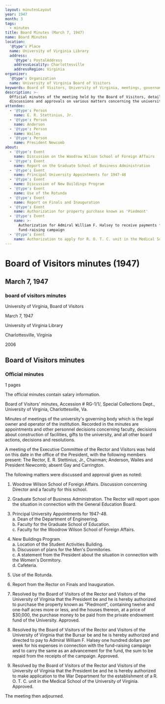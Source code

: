 ```yaml
---
layout: minutesLayout
year: 1947
month: 3
tags:
  - minutes
title: Board Minutes (March 7, 1947)
name: Board Minutes
location:
  '@type': Place
  name: University of Virginia Library
  address:
    '@type': PostalAddress
    addressLocality: Charlottesville
    addressRegion: Virginia
organizer:
  '@type': Organization
  name: University of Virginia Board of Visitors
keywords: Board of Visitors, University of Virginia, meetings, governance
description: >-
  Official minutes of the meeting held by the Board of Visitors, detailing
  discussions and approvals on various matters concerning the university.
attendee:
  - '@type': Person
    name: E. R. Stettinius, Jr.
  - '@type': Person
    name: Anderson
  - '@type': Person
    name: Wailes
  - '@type': Person
    name: President Newcomb
about:
  - '@type': Event
    name: Discussion on the Woodrow Wilson School of Foreign Affairs
  - '@type': Event
    name: Report on the Graduate School of Business Administration
  - '@type': Event
    name: Principal University Appointments for 1947-48
  - '@type': Event
    name: Discussion of New Buildings Program
  - '@type': Event
    name: Use of the Rotunda
  - '@type': Event
    name: Report on Finals and Inauguration
  - '@type': Event
    name: Authorization for property purchase known as 'Piedmont'
  - '@type': Event
    name: >-
      Authorization for Admiral William F. Halsey to receive payments for
      fund-raising campaign
  - '@type': Event
    name: Authorization to apply for R. O. T. C. unit in the Medical School
---
```


<!-- altadded -->
<!-- altadded -->

<!-- llmmeta -->



<!-- llmformatted -->

# Board of Visitors minutes (1947)

## March 7, 1947

### board of visitors minutes

University of Virginia, Board of Visitors

March 7, 1947

University of Virginia Library

Charlottesville, Virginia

2006

## Board of Visitors minutes

### Official minutes

1 pages

The official minutes contain salary information.

Board of Visitors' minutes, Accession # RG-1/1/, Special Collections Dept., University of Virginia, Charlottesville, Va.

Minutes of meetings of the university's governing body which is the legal owner and operator of the institution. Recorded in the minutes are appointments and other personnel decisions concerning faculty, decisions about construction of facilities, gifts to the university, and all other board actions, decisions and resolutions.

A meeting of the Executive Committee of the Rector and Visitors was held on this date in the office of the President, with the following members present: The Rector, E. R. Stettinius, Jr., Chairman; Anderson, Wailes and President Newcomb; absent Gay and Carrington.

The following matters were discussed and approval given as noted:

1. Woodrow Wilson School of Foreign Affairs. Discussion concerning Director and a faculty for this school.

2. Graduate School of Business Administration. The Rector will report upon the situation in connection with the General Education Board.

3. Principal University Appointments for 1947-48.\
   a. Dean of the Department of Engineering.\
   b. Faculty for the Graduate School of Education.\
   c. Faculty for the Woodrow Wilson School of Foreign Affairs.

4. New Buildings Program.\
   a. Location of the Student Activities Building.\
   b. Discussion of plans for the Men's Dormitories.\
   c. A statement from the President about the situation in connection with the Women's Dormitory.\
   d. Cafeteria.

5. Use of the Rotunda.

6. Report from the Rector on Finals and Inauguration.

7. Resolved by the Board of Visitors of the Rector and Visitors of the University of Virginia that the President be and he is hereby authorized to purchase the property known as "Piedmont", containing twelve and one-half acres more or less, and the houses thereon, at a price of $30,000, the purchase money to be paid from the private endowment fund of the University. Approved.

8. Resolved by the Board of Visitors of the Rector and Visitors of the University of Virginia that the Bursar be and he is hereby authorized and directed to pay to Admiral William F. Halsey one hundred dollars per week for his expenses in connection with the fund-raising campaign and to carry the same as an advancement for the fund, the sum to be repaid from the receipts of the campaign. Approved.

9. Resolved by the Board of Visitors of the Rector and Visitors of the University of Virginia that the President be and he is hereby authorized to make application to the War Department for the establishment of a R. O. T. C. unit in the Medical School of the University of Virginia. Approved.

The meeting then adjourned.
